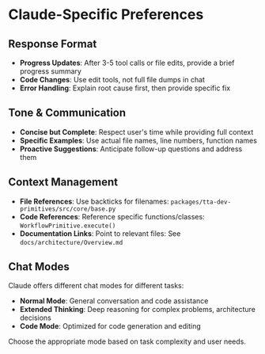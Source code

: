 # Claude-Specific Preferences

## Response Format

- **Progress Updates**: After 3-5 tool calls or file edits, provide a brief progress summary
- **Code Changes**: Use edit tools, not full file dumps in chat
- **Error Handling**: Explain root cause first, then provide specific fix

## Tone & Communication

- **Concise but Complete**: Respect user's time while providing full context
- **Specific Examples**: Use actual file names, line numbers, function names
- **Proactive Suggestions**: Anticipate follow-up questions and address them

## Context Management

- **File References**: Use backticks for filenames: `packages/tta-dev-primitives/src/core/base.py`
- **Code References**: Reference specific functions/classes: `WorkflowPrimitive.execute()`
- **Documentation Links**: Point to relevant files: See `docs/architecture/Overview.md`

## Chat Modes

Claude offers different chat modes for different tasks:

- **Normal Mode**: General conversation and code assistance
- **Extended Thinking**: Deep reasoning for complex problems, architecture decisions
- **Code Mode**: Optimized for code generation and editing

Choose the appropriate mode based on task complexity and user needs.
